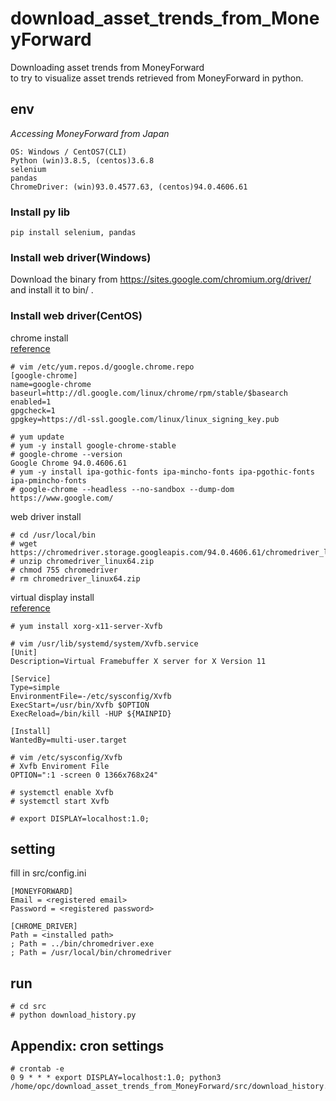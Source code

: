 # download_asset_trends_from_MoneyForward
Downloading asset trends from MoneyForward  
to try to visualize asset trends retrieved from MoneyForward in python.

## env
*Accessing MoneyForward from Japan*
```
OS: Windows / CentOS7(CLI)
Python (win)3.8.5, (centos)3.6.8
selenium
pandas
ChromeDriver: (win)93.0.4577.63, (centos)94.0.4606.61
```

### Install py lib
```
pip install selenium, pandas
```

### Install web driver(Windows)
Download the binary from https://sites.google.com/chromium.org/driver/  
and install it to bin/ .

### Install web driver(CentOS)
chrome install  
[reference](https://qiita.com/mindwood/items/245adeb6da18999bbfc4)  
```
# vim /etc/yum.repos.d/google.chrome.repo
[google-chrome]
name=google-chrome
baseurl=http://dl.google.com/linux/chrome/rpm/stable/$basearch
enabled=1
gpgcheck=1
gpgkey=https://dl-ssl.google.com/linux/linux_signing_key.pub
```
```
# yum update
# yum -y install google-chrome-stable
# google-chrome --version
Google Chrome 94.0.4606.61
# yum -y install ipa-gothic-fonts ipa-mincho-fonts ipa-pgothic-fonts ipa-pmincho-fonts
# google-chrome --headless --no-sandbox --dump-dom https://www.google.com/
```
web driver install  
```
# cd /usr/local/bin
# wget https://chromedriver.storage.googleapis.com/94.0.4606.61/chromedriver_linux64.zip
# unzip chromedriver_linux64.zip
# chmod 755 chromedriver
# rm chromedriver_linux64.zip 
```
virtual display install  
[reference](https://qiita.com/kotanbo/items/093fc71b71ee5f20baf0#xvfb)
```
# yum install xorg-x11-server-Xvfb
```
```
# vim /usr/lib/systemd/system/Xvfb.service
[Unit]
Description=Virtual Framebuffer X server for X Version 11

[Service]
Type=simple
EnvironmentFile=-/etc/sysconfig/Xvfb
ExecStart=/usr/bin/Xvfb $OPTION
ExecReload=/bin/kill -HUP ${MAINPID}

[Install]
WantedBy=multi-user.target
```
```
# vim /etc/sysconfig/Xvfb
# Xvfb Enviroment File
OPTION=":1 -screen 0 1366x768x24"
```
```
# systemctl enable Xvfb
# systemctl start Xvfb
```
```
# export DISPLAY=localhost:1.0;
```

## setting
fill in src/config.ini
```
[MONEYFORWARD]
Email = <registered email>
Password = <registered password>

[CHROME_DRIVER]
Path = <installed path>
; Path = ../bin/chromedriver.exe
; Path = /usr/local/bin/chromedriver
```

## run
```
# cd src
# python download_history.py
```

## Appendix: cron settings
```
# crontab -e
0 9 * * * export DISPLAY=localhost:1.0; python3 /home/opc/download_asset_trends_from_MoneyForward/src/download_history.py
```